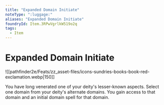 ```yaml
---
title: "Expanded Domain Initiate"
noteType: ":luggage:"
aliases: "Expanded Domain Initiate"
foundryId: Item.3RPwVgrlkW519o2q
tags:
  - Item
---
```


# Expanded Domain Initiate
![[pathfinder2e/Feats/zz_asset-files/icons-sundries-books-book-red-exclamation.webp|150]]

You have long venerated one of your deity's lesser-known aspects. Select one domain from your deity's alternate domains. You gain access to that domain and an initial domain spell for that domain.
